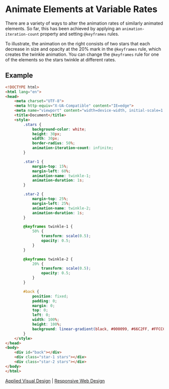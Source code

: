 # Animate Elements at Variable Rates

There are a variety of ways to alter the animation rates of similarly animated elements. So far, this has been achieved by applying an `animation-iteration-count` property and setting `@keyframes` rules.

To illustrate, the animation on the right consists of two stars that each decrease in size and opacity at the 20% mark in the `@keyframes` rule, which creates the twinkle animation. You can change the `@keyframes` rule for one of the elements so the stars twinkle at different rates.

## Example

```HTML
<!DOCTYPE html>
<html lang="en">
<head>
    <meta charset="UTF-8">
    <meta http-equiv="X-UA-Compatible" content="IE=edge">
    <meta name="viewport" content="width=device-width, initial-scale=1.0">
    <title>Document</title>
    <style>
        .stars {
            background-color: white;
            height: 30px;
            width: 30px;
            border-radius: 50%;
            animation-iteration-count: infinite;
        }

        .star-1 {
            margin-top: 15%;
            margin-left: 60%;
            animation-name: twinkle-1;
            animation-duration: 1s;
        }

        .star-2 {
            margin-top: 25%;
            margin-left: 25%;
            animation-name: twinkle-2;
            animation-duration: 1s;
        }

        @keyframes twinkle-1 {
            50% {
                transform: scale(0.5);
                opacity: 0.5;
            }
        }

        @keyframes twinkle-2 {
            20% {
                transform: scale(0.5);
                opacity: 0.5;
            }
        }

        #back {
            position: fixed;
            padding: 0;
            margin: 0;
            top: 0;
            left: 0;
            width: 100%;
            height: 100%;
            background: linear-gradient(black, #000099, #66C2FF, #FFCCCC, #FFEEE6);
        }
    </style>
</head>
<body>
    <div id="back"></div>
    <div class="star-1 stars"></div>
    <div class="star-2 stars"></div>
</body>
</html>
```

[Applied Visual Design](../applied-visual-design.md) | [Responsive Web Design](../../responsive-web-design.md)
